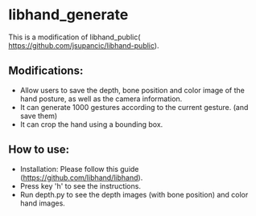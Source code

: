# libhand_generate
This is a modification of libhand_public( https://github.com/jsupancic/libhand-public).

## Modifications:
* Allow users to save the depth, bone position and color image of the hand posture, as well as the camera information.
* It can generate 1000 gestures according to the current gesture. (and save them)
* It can crop the hand using a bounding box.

## How to use:
* Installation: Please follow this guide (https://github.com/libhand/libhand).
* Press key 'h' to see the instructions.
* Run depth.py to see the depth images (with bone position) and color hand images.


